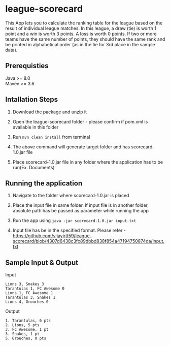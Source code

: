 # league-scorecard
This App lets you to calculate the ranking table for the league based on the result of individual league matches. In this league, a draw (tie) is worth 1 point and a win is worth 3 points. A loss is worth 0 points.
If two or more teams have the same number of points, they should have the same rank and be printed in alphabetical order (as in the tie for 3rd place in the sample data).

## Prerequisties

Java >= 8.0 <br />
Maven >= 3.6


## Intallation Steps

1. Download the package and unzip it

2. Open the league-scorecard folder - please confirm if pom.xml is available in this folder

3. Run ```mvn clean install``` from terminal

4. The above command will generate target folder and has scorecard-1.0.jar file

5. Place scorecard-1.0.jar file in any folder where the application has to be run(Ex. Documents)


## Running the application

1. Navigate to the folder where scorecard-1.0.jar is placed

2. Place the input file in same folder. If input file is in another folder, absolute path has be passed as parameter while running the app

3. Run the app using ```java -jar scorecard-1.0.jar input.txt```

4. Input file has be in the specified format. Please refer - https://github.com/vijayirtt59/league-scorecard/blob/4307d6438c3fc89dbbd838f854a47194750874da/input.txt

## Sample Input & Output
Input
```
Lions 3, Snakes 3
Tarantulas 1, FC Awesome 0
Lions 1, FC Awesome 1
Tarantulas 3, Snakes 1
Lions 4, Grouches 0
```
Output
```
1. Tarantulas, 6 pts
2. Lions, 5 pts
3. FC Awesome, 1 pt
3. Snakes, 1 pt
5. Grouches, 0 pts

```
